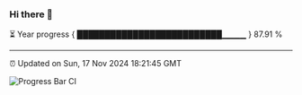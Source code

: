 ### Hi there 👋

⏳ Year progress { ██████████████████████████▁▁▁▁ } 87.91 %

---

⏰ Updated on Sun, 17 Nov 2024 18:21:45 GMT

![Progress Bar CI](https://github.com/liununu/liununu/workflows/Progress%20Bar%20CI/badge.svg)

